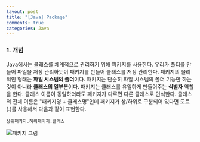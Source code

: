 ```yaml
---
layout: post
title: "[Java] Package"
comments: true
categories: Java
---
```


### 1. 개념
Java에서는 클래스를 체계적으로 관리하기 위해 피키지를 사용한다. 우리가 폴더를 만들어 파일을 저장 관리하듯이 패키지를 만들어 클래스를 저장 관리한다. 패키지의 물리적인 형태는 **파일 시스템의 폴더**이다.
 패키지는 단순히 파일 시스템의 폴더 기능만 하는 것이 아니라 **클래스의 일부분**이다. 패키지는 클래스를 유일하게 만들어주는 **식별자** 역할을 한다. 클래스 이름이 동일하더라도 패키지가 다르면 다른 클래스로 인식한다. 클래스의 전체 이름은 "패키지명 + 클래스명"인데 패키지가 상/하위로 구분되어 있다면 도트(.)를 사용해서 다음과 같이 표현한다.

	상위패키지.하위패키지.클래스
    
![패키지 그림](http://nokbeondev.github.io/img/Package-picture.jpg)